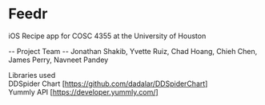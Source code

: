 # Feedr
iOS Recipe app for COSC 4355 at the University of Houston

-- Project Team -- 
Jonathan Shakib, 
Yvette Ruiz,
Chad Hoang,
Chieh Chen,
James Perry, 
Navneet Pandey

Libraries used  <br />
DDSpider Chart [https://github.com/dadalar/DDSpiderChart] <br />
Yummly API [https://developer.yummly.com/]

